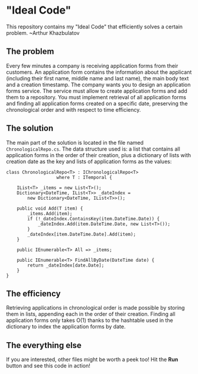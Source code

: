 # "Ideal Code"
This repository contains my "Ideal Code" that efficiently solves a certain problem. ~Arthur Khazbulatov

## The problem
Every few minutes a company is receiving application forms from their customers. An application form contains the information about the applicant (including their first name, middle name and last name), the main body text and a creation timestamp. The company wants you to design an application forms service. The service must allow to create application forms and add them to a repository. You must implement retrieval of all application forms and finding all application forms created on a specific date, preserving the chronological order and with respect to time efficiency.

## The solution
The main part of the solution is located in the file named `ChronologicalRepo.cs`. The data structure used is: a list that contains all application forms in the order of their creation, plus a dictionary of lists with creation date as the key and lists of application forms as the values:

```CSharp
class ChronologicalRepo<T> : IChronologicalRepo<T>
				   where T : ITemporal {

	IList<T> _items = new List<T>();
	Dictionary<DateTime, IList<T>> _dateIndex =
		new Dictionary<DateTime, IList<T>>();

	public void Add(T item) {
		_items.Add(item);
		if (!_dateIndex.ContainsKey(item.DateTime.Date)) {
			_dateIndex.Add(item.DateTime.Date, new List<T>());
		}
		_dateIndex[item.DateTime.Date].Add(item);
	}
	
	public IEnumerable<T> All => _items;
	
	public IEnumerable<T> FindAllByDate(DateTime date) {
		return _dateIndex[date.Date];
	}
}
```

## The efficiency
Retrieving applications in chronological order is made possible by storing them in lists, appending each in the order of their creation. Finding all application forms only takes O(1) thanks to the hashtable used in the dictionary to index the application forms by date.

## The everything else
If you are interested, other files might be worth a peek too! Hit the **Run** button and see this code in action!
